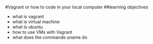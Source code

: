#Vagrant or how to code in your local computer
##learning objectives
* what is vagrant 
* what is virtual machine 
* what is ubuntu 
* how to use VMs with Vagrant
* what does the commande uname do 
